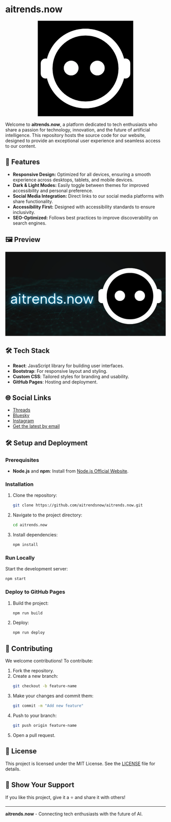 # aitrends.now

<p align="center">
  <img src="/public/profile-image.webp" alt="aitrends.now Logo" width="300" height="300">
</p>

Welcome to **aitrends.now**, a platform dedicated to tech enthusiasts who share a passion for technology, innovation, and the future of artificial intelligence. This repository hosts the source code for our website, designed to provide an exceptional user experience and seamless access to our content.

## 🚀 Features

- **Responsive Design:** Optimized for all devices, ensuring a smooth experience across desktops, tablets, and mobile devices.
- **Dark & Light Modes:** Easily toggle between themes for improved accessibility and personal preference.
- **Social Media Integration:** Direct links to our social media platforms with share functionality.
- **Accessibility First:** Designed with accessibility standards to ensure inclusivity.
- **SEO-Optimized:** Follows best practices to improve discoverability on search engines.

## 🖼️ Preview

![Screenshot](/public/images/social-share.webp)

## 🛠️ Tech Stack

- **React**: JavaScript library for building user interfaces.
- **Bootstrap**: For responsive layout and styling.
- **Custom CSS**: Tailored styles for branding and usability.
- **GitHub Pages**: Hosting and deployment.

## 🌐 Social Links

- [Threads](https://threads.net/@aitrends.now)
- [Bluesky](https://bluesky.social/@aitrends.now)
- [Instagram](https://instagram.com/aitrends.now)
- [Get the latest by email](mailto:contact@aitrends.now)

## 🛠️ Setup and Deployment

### Prerequisites

- **Node.js** and **npm**: Install from [Node.js Official Website](https://nodejs.org/).

### Installation

1. Clone the repository:
   ```bash
   git clone https://github.com/aitrendsnow/aitrends.now.git
   ```
2. Navigate to the project directory:
   ```bash
   cd aitrends.now
   ```
3. Install dependencies:
   ```bash
   npm install
   ```

### Run Locally

Start the development server:

```bash
npm start
```

### Deploy to GitHub Pages

1. Build the project:
   ```bash
   npm run build
   ```
2. Deploy:
   ```bash
   npm run deploy
   ```

## 🤝 Contributing

We welcome contributions! To contribute:

1. Fork the repository.
2. Create a new branch:
   ```bash
   git checkout -b feature-name
   ```
3. Make your changes and commit them:
   ```bash
   git commit -m "Add new feature"
   ```
4. Push to your branch:
   ```bash
   git push origin feature-name
   ```
5. Open a pull request.

## 📄 License

This project is licensed under the MIT License. See the [LICENSE](./LICENSE) file for details.

## 🌟 Show Your Support

If you like this project, give it a ⭐️ and share it with others!

---

**aitrends.now** - Connecting tech enthusiasts with the future of AI.
